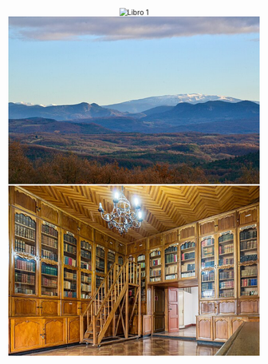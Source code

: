 
<html>
<head>
<title>"Libros Publicados"</title>
<style>
.image-container {
  text-align: center; /* Centra el contenedor */
}

.image-container img {
  display: inline-block; /*  Las imágenes se muestran en línea */
  width: 30%; /* Ajusta el ancho para que quepan 3 */
  margin: 0 1%; /* Espacio entre imágenes */
}
</style>
</head>
<body>
  <div class="image-container">
    <img src="Images/Areszt_śledczy_w_Zabrzu.jpg" alt="Libro 1">
    <img src="Images/Madres,_La_Bastide-de-Bousignac_(2).jpg " alt="Libro 2">
    <img src="Images/Museo_de_la_Catedral_de_Quito,_Quito,_Ecuador,_2015-07-22,_DD_94-96_HDR.JPG " alt="Libro 3">
  </div>
</body>
</html>

